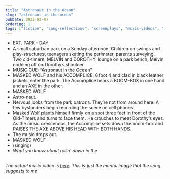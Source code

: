 ```yaml
---
title: "Astronaut in the Ocean"
slug: "astronaut-in-the-ocean"
pubDate: 2022-02-07
ordering: 1
tags: ["fiction", "song-reflections", "screenplays", "music-videos", "masked-wolf", "dottie-and-mel"]
---
```


<ul class="screenbox">

<li class="sceneheader">
EXT. PARK - DAY
</li>

<li class="action">
A small suburban park on a Sunday afternoon. Children on swings and play-structures, teenagers skating the perimeter, parents surveying. Two old-timers, MELVIN and DOROTHY, lounge on a park bench, Melvin nodding off on Dorothy’s shoulder. 
</li>

<li class="action">
MUSIC CUE: “Astronaut in the Ocean”
</li>

<li class="action">
MASKED WOLF and his ACCOMPLICE, 6 foot 4 and clad in black leather jackets, enter the park. The Accomplice bears a BOOM-BOX in one hand and an AXE in the other.
</li>

<li class="character">
MASKED WOLF
</li>
<li class="dialogue">
Astro-naut.
</li>

<li class="action">
Nervous looks from the park patrons. They’re not from around here. A few bystanders begin recording the scene on cell phones.
</li>

<li class="action">
Masked Wolf plants himself firmly on a spot three feet in front of the Old-Timers and turns to face them. He crouches to meet Dorothy’s eyes. As the music crescendos, the Accomplice sets down the boom-box and RAISES THE AXE ABOVE HIS HEAD WITH BOTH HANDS.
</li>

<li class="action">
The music drops out.
</li>

<li class="character">
MASKED WOLF
</li>
<li class="parenthetical">
(singing)
</li>
<li class="dialogue">
<i>
What you know about rollin’ down in the
</i>
</li>

</ul>

<br />

<div class="commentary">
<i>
The actual music video is <a href="https://www.youtube.com/watch?v=MEg-oqI9qmw">here</a>. This is just the mental image that the song suggests to me
</i>
</div>